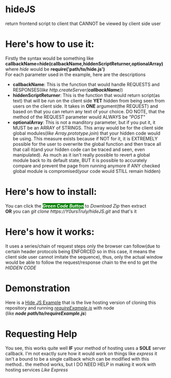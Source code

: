 # hideJS
return frontend script to client that CANNOT be viewed by client side user

# Here's how to use it:
Firstly the syntax would be something like <b>callbackName=hide(callbackName,hiddenScriptReturner,optionalArray)</b> where <i>hide</i> would be <b>require('path/to/hide.js')</b>
<br>For each parameter used in the example, here are the descriptions
- <b>callbackName</b>: This is the function that would handle REQUESTS and RESPONSES(<i>like http.createServer(<b>callbackName</b>)</i>)
- <b>hiddenScriptReturner</b>: This is the function that would return script(as text) that will be run on the client side <b>YET</b> hidden from being seen from users on the client side. It takes in <b>ONE</b> argument(the REQUEST) and based on that you can return any text of your choice. DO NOTE, that the method of the REQUEST parameter would ALWAYS be <i>"POST"</i>
- <b>optionalArray</b>: This is not a manditory parameter, but if you put it, it MUST be an ARRAY of STRINGS. This array would be for the client side global modules(<i>like Array.prototype.join</i>) that your hidden code would be using. This measure exists because if NOT for it, it is EXTREMELY possible for the user to overwrite the global function and then trace all that call it(and your hidden code can be traced and seen, even manipulated). As much as it isn't really possible to revert a global module back to its default state, BUT it is possible to accurately compare and prevent the page from running anymore if ANY checked global module is compromised(your code would STILL remain hidden)

# Here's how to install:
You can click the <b><i style="color:white;background-color:green;">Green Code Button</i></b> to <i>Download Zip</i> then extract <br><b>OR</b> you can <i>git clone https://Y0ursTruly/hideJS.git</i> and that's it

# Here's how it works: 
It uses a series/chain of request steps only the browser can follow(due to certain header protocols being ENFORCED so in this case, it means the client side user cannot imitate the sequence), thus, only the actual window would be able to follow the request/response chain to the end to get the <i>HIDDEN CODE</i>

# Demonstration
Here is a <a href="https://hidejs-example.paultaylor2.repl.co/">Hide JS Example</a> that is the live hosting version of cloning this repository and running <i><a href="https://github.com/Y0ursTruly/hideJS/blob/main/Illustrations/requireExample.js">requireExample.js</a></i> with node
<br>(like <b><i>node path/to/requireExample.js</i></b>)

# Requesting Help
You see, this works quite well <b>IF</b> your method of hosting uses a <b>SOLE</b> server callback. I'm not exactly sure how it would work on things like <i>express</i> it isn't a bound to be a single callback which can be modified with this method.. the method works, but I DO NEED HELP in making it work with hosting services <i>Like Express</i>
